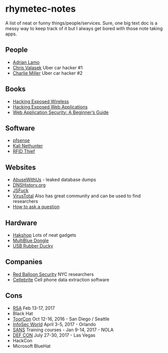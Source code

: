 # rhymetec-notes

A list of neat or funny things/people/services.
Sure, one big text doc is a messy way to keep track of it but I always get bored with those note taking apps.

## People
* [Adrian Lamo](https://www.quora.com/profile/Adri%C3%A1n-Lamo/answers?sort=views)
* [Chris Valasek](https://www.linkedin.com/in/chrisvalasek) Uber car hacker #1
* [Charlie Miller](https://www.linkedin.com/in/charliemiller2) Uber car hacker #2

## Books
* [Hacking Exposed Wireless](http://a.co/dy84D0f)
* [Hacking Exposed Web Applications](http://a.co/9nILTZ0)
* [Web Application Security: A Beginner’s Guide](http://a.co/iAUrc5Z)
## Software
* [pfsense](https://pfsense.org/)
* [Kali Nethunter](https://www.offensive-security.com/kali-linux-nethunter-download/)
* [RFID Thief](http://www.bishopfox.com/resources/tools/rfid-hacking/attack-tools/)
## Websites
* [AbuseWithUs](http://abusewith.us/)  - leaked database dumps * [DNSHistory.org](https://dnshistory.org/)* [JSFuck](http://www.jsfuck.com/)
* [VirusTotal](https://www.virustotal.com/en/) Also has great community and can be used to find researchers
* [How to ask a question](http://www.catb.org/esr/faqs/smart-questions.html#idp64781136)

## Hardware
* [Hakshop](https://hakshop.com/) Lots of neat gadgets
* [MultiBlue Dongle](http://a.co/3gU67rn)
* [USB Rubber Ducky](https://hakshop.com/products/usb-rubber-ducky-deluxe)

## Companies
* [Red Balloon Security](https://www.redballoonsecurity.com/) NYC researchers
* [Cellebrite](http://www.cellebrite.com/) Cell phone data extraction software

## Cons
* [RSA](https://www.rsaconference.com/events/us17) Feb 13-17, 2017* Black Hat* [ToorCon](https://toorcon.net/) Oct 12-16, 2016 - San Diego / Seattle* [InfoSec World](http://infosecworld.misti.com/) April 3-5, 2017 - Orlando* [SANS](https://www.sans.org/event/security-east-2017) Training courses - Jan 9-14, 2017 - NOLA* [DEF CON](https://www.defcon.org/) July 27-30, 2017 - Las Vegas* HackCon* Microsoft BlueHat
